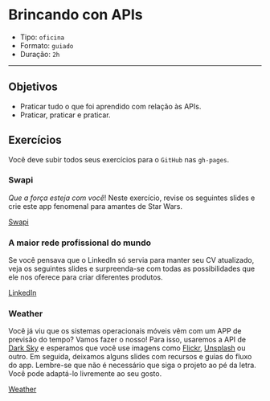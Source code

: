 # Brincando con APIs

- Tipo: `oficina`
- Formato: `guiado`
- Duração: `2h`

***

## Objetivos

- Praticar tudo o que foi aprendido com relação às APIs.
- Praticar, praticar e praticar.

## Exercícios

Você deve subir todos seus exercícios para o `GitHub` nas `gh-pages`.

### Swapi

_Que a força esteja com você_! Neste exercício, revise os seguintes slides e
crie este app fenomenal para amantes de Star Wars.

[Swapi](https://docs.google.com/presentation/d/e/2PACX-1vRGrO9hyhFU--4MSOJZgA8nRxfJ9qPdI6-2y25bTlBqo4T6C_VKfPm0IKEk-TIsx6a47Jk6lKgME-IS/embed?start=false&loop=false&delayms=5000)

### A maior rede profissional do mundo

Se você pensava que o LinkedIn só servia para manter seu CV atualizado, veja os
seguintes slides e surpreenda-se com todas as possibilidades que ele nos oferece
para criar diferentes produtos.

[LinkedIn](https://docs.google.com/presentation/d/e/2PACX-1vSjQwnB8r8N5hFRhtE1wQ9a8GH13MDjhQhPYwmekE66Qtwrdlld582UwJr1EomzQxjLNKr3UpzwVkLp/embed?start=false&loop=false&delayms=5000)

### Weather

Você já viu que os sistemas operacionais móveis vêm com um APP de previsão do
tempo? Vamos fazer o nosso! Para isso, usaremos a API de [Dark
Sky](https://darksky.net/dev) e esperamos que você use imagens como
[Flickr](https://www.flickr.com/services/api/),
[Unsplash](https://unsplash.com/developers) ou outro. Em seguida, deixamos
alguns slides com recursos e guias do fluxo do app. Lembre-se que não é
necessário que siga o projeto ao pé da letra. Você pode adaptá-lo livremente ao
seu gosto.

[Weather](https://docs.google.com/presentation/d/16kxaGLh87JVbSD_Kee5dBDA0sN4zHq7cQYHZ-rnfFJs/embed?start=false&loop=false&delayms=3000)
